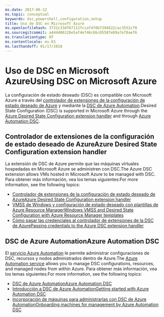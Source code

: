 ```yaml
---
ms.date: 2017-06-12
ms.topic: conceptual
keywords: dsc,powershell,configuration,setup
title: Uso de DSC en Microsoft Azure
ms.openlocfilehash: 3731c33df87112fccaf4f0b7394622cac3552cf0
ms.sourcegitcommit: a444406120e5af4e746cbbc0558fe89a7e78aef6
ms.translationtype: HT
ms.contentlocale: es-ES
ms.lasthandoff: 01/17/2018
---
```

# <a name="using-dsc-on-microsoft-azure"></a><span data-ttu-id="4ae40-103">Uso de DSC en Microsoft Azure</span><span class="sxs-lookup"><span data-stu-id="4ae40-103">Using DSC on Microsoft Azure</span></span>

<span data-ttu-id="4ae40-104">La configuración de estado deseado (DSC) es compatible con Microsoft Azure a través del [controlador de extensiones de la configuración de estado deseado de Azure](https://docs.microsoft.com/azure/virtual-machines/virtual-machines-windows-extensions-dsc-overview) y mediante la [DSC de Azure Automation](https://docs.microsoft.com/azure/automation/automation-dsc-overview).</span><span class="sxs-lookup"><span data-stu-id="4ae40-104">Desired State Configuration (DSC) is supported in Microsoft Azure through the [Azure Desired State Configuration extension handler](https://docs.microsoft.com/azure/virtual-machines/virtual-machines-windows-extensions-dsc-overview) and through [Azure Automation DSC](https://docs.microsoft.com/azure/automation/automation-dsc-overview).</span></span>

## <a name="azure-desired-state-configuration-extension-handler"></a><span data-ttu-id="4ae40-105">Controlador de extensiones de la configuración de estado deseado de Azure</span><span class="sxs-lookup"><span data-stu-id="4ae40-105">Azure Desired State Configuration extension handler</span></span>

<span data-ttu-id="4ae40-106">La extensión de DSC de Azure permite que las máquinas virtuales hospedadas en Microsoft Azure se administren con DSC.</span><span class="sxs-lookup"><span data-stu-id="4ae40-106">The Azure DSC extension allows VMs hosted in Microsoft Azure to be managed with DSC.</span></span> <span data-ttu-id="4ae40-107">Para obtener más información, vea los temas siguientes:</span><span class="sxs-lookup"><span data-stu-id="4ae40-107">For more information, see the following topics:</span></span>

- [<span data-ttu-id="4ae40-108">Controlador de extensiones de la configuración de estado deseado de Azure</span><span class="sxs-lookup"><span data-stu-id="4ae40-108">Azure Desired State Configuration extension handler</span></span>](https://docs.microsoft.com/azure/virtual-machines/virtual-machines-windows-extensions-dsc-overview)
- [<span data-ttu-id="4ae40-109">VMSS de Windows y configuración de estado deseado con plantillas de Azure Resource Manager</span><span class="sxs-lookup"><span data-stu-id="4ae40-109">Windows VMSS and Desired State Configuration with Azure Resource Manager templates</span></span>](https://docs.microsoft.com/azure/virtual-machines/virtual-machines-windows-extensions-dsc-template)
- [<span data-ttu-id="4ae40-110">Cómo pasar las credenciales al controlador de extensiones de la DSC de Azure</span><span class="sxs-lookup"><span data-stu-id="4ae40-110">Passing credentials to the Azure DSC extension handler</span></span>](https://docs.microsoft.com/azure/virtual-machines/virtual-machines-windows-extensions-dsc-credentials)

## <a name="azure-automation-dsc"></a><span data-ttu-id="4ae40-111">DSC de Azure Automation</span><span class="sxs-lookup"><span data-stu-id="4ae40-111">Azure Automation DSC</span></span>

<span data-ttu-id="4ae40-112">El [servicio Azure Automation](https://azure.microsoft.com/services/automation/) le permite administrar configuraciones de DSC, recursos y nodos administrados dentro de Azure.</span><span class="sxs-lookup"><span data-stu-id="4ae40-112">The [Azure Automation service](https://azure.microsoft.com/services/automation/) allows you to manage DSC configurations, resources, and managed nodes from within Azure.</span></span> <span data-ttu-id="4ae40-113">Para obtener más información, vea los temas siguientes:</span><span class="sxs-lookup"><span data-stu-id="4ae40-113">For more information, see the following topics:</span></span>

- [<span data-ttu-id="4ae40-114">DSC de Azure Automation</span><span class="sxs-lookup"><span data-stu-id="4ae40-114">Azure Automation DSC</span></span>](https://docs.microsoft.com/azure/automation/automation-dsc-overview)
- [<span data-ttu-id="4ae40-115">Introducción a DSC de Azure Automation</span><span class="sxs-lookup"><span data-stu-id="4ae40-115">Getting started with Azure Automation DSC</span></span>](https://docs.microsoft.com/azure/automation/automation-dsc-getting-started)
- [<span data-ttu-id="4ae40-116">Incorporación de máquinas para administrarlas con DSC de Azure Automation</span><span class="sxs-lookup"><span data-stu-id="4ae40-116">Onboarding machines for management by Azure Automation DSC</span></span>](https://docs.microsoft.com/azure/automation/automation-dsc-onboarding)

